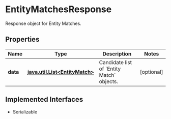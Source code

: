 

# EntityMatchesResponse

Response object for Entity Matches.

## Properties

Name | Type | Description | Notes
------------ | ------------- | ------------- | -------------
**data** | [**java.util.List&lt;EntityMatch&gt;**](EntityMatch.md) | Candidate list of &#x60;Entity Match&#x60; objects. |  [optional]


## Implemented Interfaces

* Serializable


